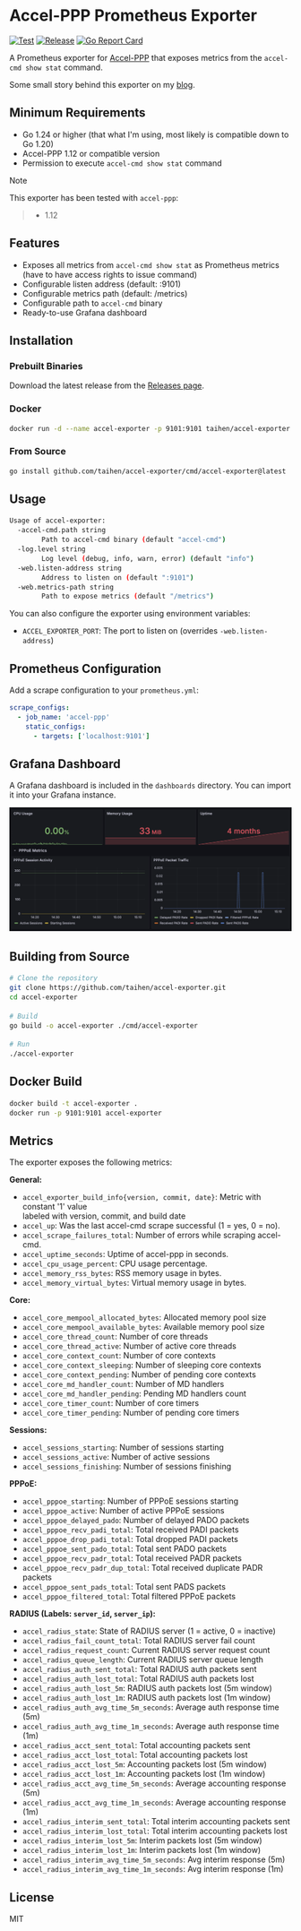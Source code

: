 # Accel-PPP Prometheus Exporter

[![Test](https://github.com/taihen/accel-exporter/actions/workflows/test.yml/badge.svg)](https://github.com/taihen/accel-exporter/actions/workflows/test.yml)
[![Release](https://github.com/taihen/accel-exporter/actions/workflows/release.yml/badge.svg)](https://github.com/taihen/accel-exporter/actions/workflows/release.yml)
[![Go Report Card](https://goreportcard.com/badge/github.com/taihen/accel-exporter)](https://goreportcard.com/report/github.com/taihen/accel-exporter)

A Prometheus exporter for [Accel-PPP](https://github.com/accel-ppp/accel-ppp) that exposes metrics from the `accel-cmd show stat` command.

Some small story behind this exporter on my [blog](https://taihen.org/posts/accel-exporter/).

## Minimum Requirements

- Go 1.24 or higher (that what I'm using, most likely is compatible down to Go 1.20)
- Accel-PPP 1.12 or compatible version
- Permission to execute `accel-cmd show stat` command

>[!NOTE]
> This exporter has been tested with `accel-ppp`:

> - 1.12

## Features

- Exposes all metrics from `accel-cmd show stat` as Prometheus metrics (have to have access rights to issue command)
- Configurable listen address (default: :9101)
- Configurable metrics path (default: /metrics)
- Configurable path to `accel-cmd` binary
- Ready-to-use Grafana dashboard

## Installation

### Prebuilt Binaries

Download the latest release from the [Releases page](https://github.com/taihen/accel-exporter/releases).

### Docker

```bash
docker run -d --name accel-exporter -p 9101:9101 taihen/accel-exporter:latest
```

### From Source

```bash
go install github.com/taihen/accel-exporter/cmd/accel-exporter@latest
```

## Usage

```bash
Usage of accel-exporter:
  -accel-cmd.path string
        Path to accel-cmd binary (default "accel-cmd")
  -log.level string
        Log level (debug, info, warn, error) (default "info")
  -web.listen-address string
        Address to listen on (default ":9101")
  -web.metrics-path string
        Path to expose metrics (default "/metrics")
```

You can also configure the exporter using environment variables:

- `ACCEL_EXPORTER_PORT`: The port to listen on (overrides `-web.listen-address`)

## Prometheus Configuration

Add a scrape configuration to your `prometheus.yml`:

```yaml
scrape_configs:
  - job_name: 'accel-ppp'
    static_configs:
      - targets: ['localhost:9101']
```

## Grafana Dashboard

A Grafana dashboard is included in the `dashboards` directory. You can import it into your Grafana instance.

![Grafana Dashboard.](dashboards/grafana.png)

## Building from Source

```bash
# Clone the repository
git clone https://github.com/taihen/accel-exporter.git
cd accel-exporter

# Build
go build -o accel-exporter ./cmd/accel-exporter

# Run
./accel-exporter
```

## Docker Build

```bash
docker build -t accel-exporter .
docker run -p 9101:9101 accel-exporter
```

## Metrics

The exporter exposes the following metrics:

**General:**

- `accel_exporter_build_info{version, commit, date}`: Metric with constant '1' value  
  labeled with version, commit, and build date
- `accel_up`: Was the last accel-cmd scrape successful (1 = yes, 0 = no).
- `accel_scrape_failures_total`: Number of errors while scraping accel-cmd.
- `accel_uptime_seconds`: Uptime of accel-ppp in seconds.
- `accel_cpu_usage_percent`: CPU usage percentage.
- `accel_memory_rss_bytes`: RSS memory usage in bytes.
- `accel_memory_virtual_bytes`: Virtual memory usage in bytes.

**Core:**

- `accel_core_mempool_allocated_bytes`: Allocated memory pool size
- `accel_core_mempool_available_bytes`: Available memory pool size
- `accel_core_thread_count`: Number of core threads
- `accel_core_thread_active`: Number of active core threads
- `accel_core_context_count`: Number of core contexts
- `accel_core_context_sleeping`: Number of sleeping core contexts
- `accel_core_context_pending`: Number of pending core contexts
- `accel_core_md_handler_count`: Number of MD handlers
- `accel_core_md_handler_pending`: Pending MD handlers count
- `accel_core_timer_count`: Number of core timers
- `accel_core_timer_pending`: Number of pending core timers

**Sessions:**

- `accel_sessions_starting`: Number of sessions starting
- `accel_sessions_active`: Number of active sessions
- `accel_sessions_finishing`: Number of sessions finishing

**PPPoE:**

- `accel_pppoe_starting`: Number of PPPoE sessions starting
- `accel_pppoe_active`: Number of active PPPoE sessions
- `accel_pppoe_delayed_pado`: Number of delayed PADO packets
- `accel_pppoe_recv_padi_total`: Total received PADI packets
- `accel_pppoe_drop_padi_total`: Total dropped PADI packets
- `accel_pppoe_sent_pado_total`: Total sent PADO packets
- `accel_pppoe_recv_padr_total`: Total received PADR packets
- `accel_pppoe_recv_padr_dup_total`: Total received duplicate PADR packets
- `accel_pppoe_sent_pads_total`: Total sent PADS packets
- `accel_pppoe_filtered_total`: Total filtered PPPoE packets

**RADIUS (Labels: `server_id`, `server_ip`):**

- `accel_radius_state`: State of RADIUS server (1 = active, 0 = inactive)
- `accel_radius_fail_count_total`: Total RADIUS server fail count
- `accel_radius_request_count`: Current RADIUS server request count
- `accel_radius_queue_length`: Current RADIUS server queue length
- `accel_radius_auth_sent_total`: Total RADIUS auth packets sent
- `accel_radius_auth_lost_total`: Total RADIUS auth packets lost
- `accel_radius_auth_lost_5m`: RADIUS auth packets lost (5m window)
- `accel_radius_auth_lost_1m`: RADIUS auth packets lost (1m window)
- `accel_radius_auth_avg_time_5m_seconds`: Average auth response time (5m)
- `accel_radius_auth_avg_time_1m_seconds`: Average auth response time (1m)
- `accel_radius_acct_sent_total`: Total accounting packets sent
- `accel_radius_acct_lost_total`: Total accounting packets lost
- `accel_radius_acct_lost_5m`: Accounting packets lost (5m window)
- `accel_radius_acct_lost_1m`: Accounting packets lost (1m window)
- `accel_radius_acct_avg_time_5m_seconds`: Average accounting response (5m)
- `accel_radius_acct_avg_time_1m_seconds`: Average accounting response (1m)
- `accel_radius_interim_sent_total`: Total interim accounting packets sent
- `accel_radius_interim_lost_total`: Total interim accounting packets lost
- `accel_radius_interim_lost_5m`: Interim packets lost (5m window)
- `accel_radius_interim_lost_1m`: Interim packets lost (1m window)
- `accel_radius_interim_avg_time_5m_seconds`: Avg interim response (5m)
- `accel_radius_interim_avg_time_1m_seconds`: Avg interim response (1m)

## License

MIT
